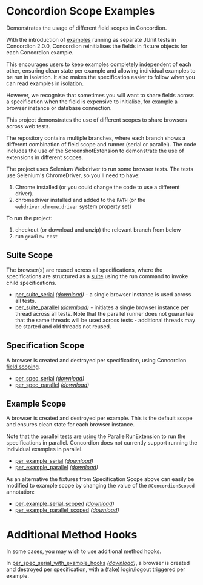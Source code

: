 # Concordion Scope Examples

Demonstrates the usage of different field scopes in Concordion.

With the introduction of [examples](http://concordion.github.io/concordion/latest/spec/command/example/Example.html) running as separate JUnit tests in Concordion 2.0.0, Concordion reinitialises the fields in fixture objects for each Concordion example. 

This encourages users to keep examples completely independent of each other, ensuring clean state per example and allowing individual examples to be run in isolation. It also makes the specification easier to follow when you can read examples in isolation.

However, we recognise that sometimes you will want to share fields across a specification when the field is expensive to initialise, for example a browser instance or database connection.

This project demonstrates the use of different scopes to share browsers across web tests. 

The repository contains multiple branches, where each branch shows a different combination of field scope and runner (serial or parallel). The code includes the use of the ScreenshotExtension to demonstrate the use of extensions in different scopes. 

The project uses Selenium Webdriver to run some browser tests. The tests use Selenium's ChromeDriver, so you'll need to have:

1. Chrome installed (or you could change the code to use a different driver).
1. chromedriver installed and added to the `PATH` (or the `webdriver.chrome.driver` system property set)


To run the project:

1. checkout (or download and unzip) the relevant branch from below
1. run `gradlew test`

## Suite Scope
The browser(s) are reused across all specifications, where the specifications are structured as a [suite](http://concordion.org/documenting/java/markdown/#creating-a-suite) using the run command to invoke child specifications.

* [per_suite_serial](../../blob/per_suite_serial/src/test/java/demo/google/calculator/GoogleBaseFixture.java) _([download](https://github.com/concordion/concordion-scope-examples/archive/per_suite_serial.zip))_ - a single browser instance is used across all tests.
* [per_suite_parallel](../../blob/per_suite_parallel/src/test/java/demo/google/calculator/GoogleBaseFixture.java) _([download](https://github.com/concordion/concordion-scope-examples/archive/per_suite_parallel.zip))_ - initiates a single browser instance per thread across all tests. Note that the parallel runner does not guarantee that the same threads will be used across tests - additional threads may be started and old threads not reused.
 
## Specification Scope
A browser is created and destroyed per specification, using Concordion [field scoping](http://concordion.github.io/concordion/latest/spec/command/example/ScopedField.html).

* [per_spec_serial](../../blob/per_spec_serial/src/test/java/demo/google/calculator/GoogleBaseFixture.java) _([download](https://github.com/concordion/concordion-scope-examples/archive/per_spec_serial.zip))_
* [per_spec_parallel](../../blob/per_spec_parallel/src/test/java/demo/google/calculator/GoogleBaseFixture.java) _([download](https://github.com/concordion/concordion-scope-examples/archive/per_spec_parallel.zip))_

## Example Scope
A browser is created and destroyed per example. This is the default scope and ensures clean state for each browser instance.

Note that the parallel tests are using the ParallelRunExtension to run the specifications in parallel. Concordion does not currently support running the individual examples in parallel.

* [per_example_serial](../../blob/per_example_serial/src/test/java/demo/google/calculator/GoogleBaseFixture.java) _([download](https://github.com/concordion/concordion-scope-examples/archive/per_example_serial.zip))_
* [per_example_parallel](../../blob/per_example_parallel/src/test/java/demo/google/calculator/GoogleBaseFixture.java) _([download](https://github.com/concordion/concordion-scope-examples/archive/per_example_parallel.zip))_

As an alternative the fixtures from Specification Scope above can easily be modified to example scope by changing the value of the `@ConcordionScoped` annotation: 

* [per_example_serial_scoped](../../blob/per_example_serial_scoped/src/test/java/demo/google/calculator/GoogleBaseFixture.java) _([download](https://github.com/concordion/concordion-scope-examples/archive/per_example_serial_scoped.zip))_
* [per_example_parallel_scoped](../../blob/per_example_parallel_scoped/src/test/java/demo/google/calculator/GoogleBaseFixture.java) _([download](https://github.com/concordion/concordion-scope-examples/archive/per_example_parallel_scoped.zip))_

# Additional Method Hooks
In some cases, you may wish to use additional method hooks.

In [per_spec_serial_with_example_hooks](../../blob/per_spec_serial_with_example_hooks/src/test/java/demo/google/calculator/GoogleBaseFixture.java) _([download](https://github.com/concordion/concordion-scope-examples/archive/per_spec_serial_with_example_hooks.zip))_, a browser is created and destroyed per specification, with a (fake) login/logout triggered per example.
